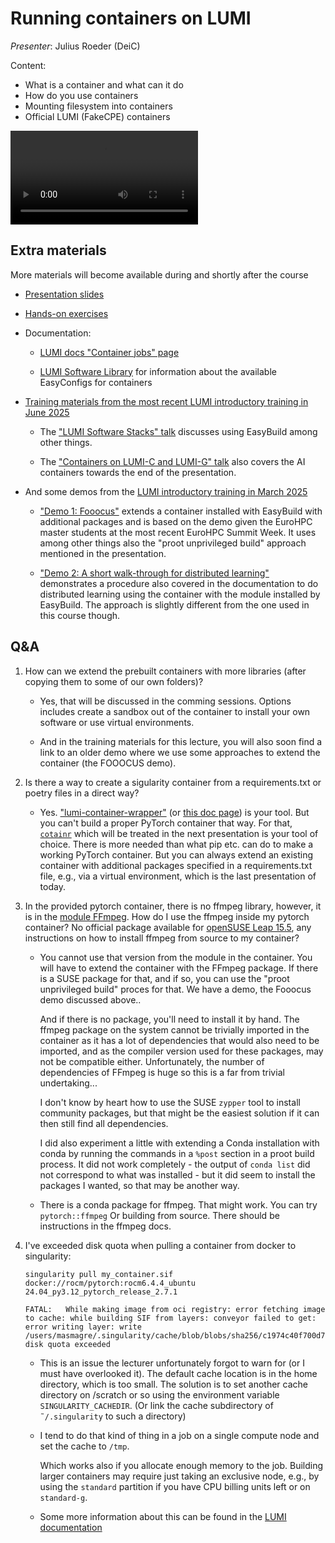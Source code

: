 # Running containers on LUMI

*Presenter*: Julius Roeder (DeiC)

Content:

-   What is a container and what can it do
-   How do you use containers
-   Mounting filesystem into containers
-   Official LUMI (FakeCPE) containers


<!--
A video recording will follow.
-->

<video src="https://462000265.lumidata.eu/ai-20251008/recordings/05_RunningContainers.mp4" controls="controls"></video>


## Extra materials

More materials will become available during and shortly after the course

-   [Presentation slides](https://462000265.lumidata.eu/ai-20251008/files/LUMI-ai-20251008-05-Running_containers_on_LUMI.pdf)

-   [Hands-on exercises](E05_RunningContainers.md)

-   Documentation:

    -   [LUMI docs "Container jobs" page](https://docs.lumi-supercomputer.eu/runjobs/scheduled-jobs/container-jobs/)

    -   [LUMI Software Library](https://lumi-supercomputer.github.io/LUMI-EasyBuild-docs/) for information about
        the available EasyConfigs for containers

-   [Training materials from the most recent LUMI introductory training in June 2025](../2day-20250602/index.md)

    -   The ["LUMI Software Stacks" talk](../2day-20250602/M105-SoftwareStacks.md)
        discusses using EasyBuild among other things.

    -   The ["Containers on LUMI-C and LUMI-G" talk](../2day-20250602/M205-Containers.md)
        also covers the AI containers towards the end of the presentation.

-   And some demos from the [LUMI introductory training in March 2025](../2day-20250602/index.md)

    -   ["Demo 1: Fooocus"](../2day-20250602/Demo1.md) 
        extends a container installed with EasyBuild with additional packages and is based on the demo given
        the EuroHPC master students at the most recent EuroHPC Summit Week. It uses among other things also
        the "proot unprivileged build" approach mentioned in the presentation.

    -   ["Demo 2: A short walk-through for distributed learning"](../2day-20250602/Demo2.md)
        demonstrates a procedure also covered in the documentation to do distributed learning using the
        container with the module installed by EasyBuild. The approach is slightly different from the one 
        used in this course though.


## Q&A

1.  How can we extend the prebuilt containers with more libraries (after copying them to some of our own folders)?

    -   Yes, that will be discussed in the comming sessions. Options includes create a sandbox 
        out of the container to install your own software or use virtual environments.

    -   And in the training materials for this lecture, you will also soon find a link to 
        an older demo where we use some approaches to extend the container (the FOOOCUS demo).

2.  Is there a way to create a sigularity container from a requirements.txt or poetry files in a direct way?

    -   Yes. ["lumi-container-wrapper"](https://lumi-supercomputer.github.io/LUMI-EasyBuild-docs/l/lumi-container-wrapper/) 
        (or [this doc page](https://docs.lumi-supercomputer.eu/software/installing/container-wrapper/)) is your tool. 
        But you can't build a proper PyTorch container that way. For that, 
        [`cotainr`](https://docs.lumi-supercomputer.eu/software/containers/singularity/#building-containers-using-the-cotainr-tool) 
        which will be treated in the next presentation is your tool of choice. 
        There is more needed than what pip etc. can do to make a working PyTorch container. 
        But you can always extend an existing container with additional packages specified in a 
        requirements.txt file, e.g., via a virtual environment, which is the last presentation of today.

3.  In the provided pytorch container, there is no ffmpeg library, however, it is in 
    the [module FFmpeg]( https://lumi-supercomputer.github.io/LUMI-EasyBuild-docs/f/FFmpeg/). 
    How do I use the ffmpeg inside my pytorch container? 
    No official package available for [openSUSE Leap 15.5](https://software.opensuse.org/package/ffmpeg), 
    any instructions on how to install ffmpeg from source to my container? 

    -   You cannot use that version from the module in the container. 
        You will have to extend the container with the FFmpeg package. 
        If there is a SUSE package for that, and if so, you can use the "proot unprivileged build" proces for that. 
        We have a demo, the Fooocus demo discussed above.. 
   
        And if there is no package, you'll need to install it by hand. 
        The ffmpeg package on the system cannot be trivially imported in the container as it 
        has a lot of dependencies that would also need to be imported, 
        and as the compiler version used for these packages, may not be compatible either. 
        Unfortunately, the number of dependencies of FFmpeg is huge so this is a far from trivial undertaking...

        I don't know by heart how to use the SUSE `zypper` tool to install community packages, 
        but that might be the easiest solution if it can then still find all dependencies.
        
        I did also experiment a little with extending a Conda installation with conda 
        by running the commands in a `%post` section in a proot build process. 
        It did not work completely - the output of `conda list` did not correspond 
        to what was installed - but it did seem to install the packages I wanted, 
        so that may be another way.
        
    -   There is a conda package for ffmpeg. That might work.
        You can try `pytorch::ffmpeg`
        Or building from source. There should be instructions in the ffmpeg docs.

4.  I've exceeded disk quota when pulling a container from docker to singularity:
    ```
    singularity pull my_container.sif            docker://rocm/pytorch:rocm6.4.4_ubuntu
    24.04_py3.12_pytorch_release_2.7.1

    FATAL:   While making image from oci registry: error fetching image to cache: while building SIF from layers: conveyor failed to get: error writing layer: write /users/masmagre/.singularity/cache/blob/blobs/sha256/c1974c40f700d776376f6394d8016636ef10037d2291ddd533015ec9b556414d455257573: disk quota exceeded
    ```
    
    -   This is an issue the lecturer unfortunately forgot to warn for (or I must have overlooked it). 
        The default cache location is in the home directory, which is too small. 
        The solution is to set another cache directory on /scratch or so using the environment variable 
        `SINGULARITY_CACHEDIR`. (Or link the cache subdirectory of `˜/.singularity` to such a directory)

    -   I tend to do that kind of thing in a job on a single compute node and set the cache to `/tmp`.

        Which works also if you allocate enough memory to the job. Building larger containers may require 
        just taking an exclusive node, e.g., by using the `standard` partition if you have 
        CPU billing units left or on `standard-g`.
    
    -   Some more information about this can be found in the 
        [LUMI documentation](https://docs.lumi-supercomputer.eu/software/containers/singularity/#pulling-container-images-from-a-registry)
